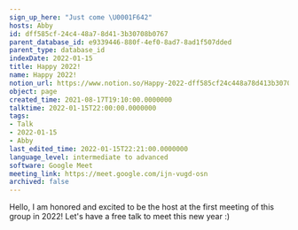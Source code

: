```yaml
---
sign_up_here: "Just come \U0001F642"
hosts: Abby
id: dff585cf-24c4-48a7-8d41-3b30708b0767
parent_database_id: e9339446-880f-4ef0-8ad7-8ad1f507dded
parent_type: database_id
indexDate: 2022-01-15
title: Happy 2022!
name: Happy 2022!
notion_url: https://www.notion.so/Happy-2022-dff585cf24c448a78d413b30708b0767
object: page
created_time: 2021-08-17T19:10:00.0000000
talktime: 2022-01-15T22:00:00.0000000
tags:
- Talk
- 2022-01-15
- Abby
last_edited_time: 2022-01-15T22:21:00.0000000
language_level: intermediate to advanced
software: Google Meet
meeting_link: https://meet.google.com/ijn-vugd-osn
archived: false
---
```


Hello, I am honored and excited to be the host at the first meeting of this group in 2022! Let's have a free talk to meet this new year :)





